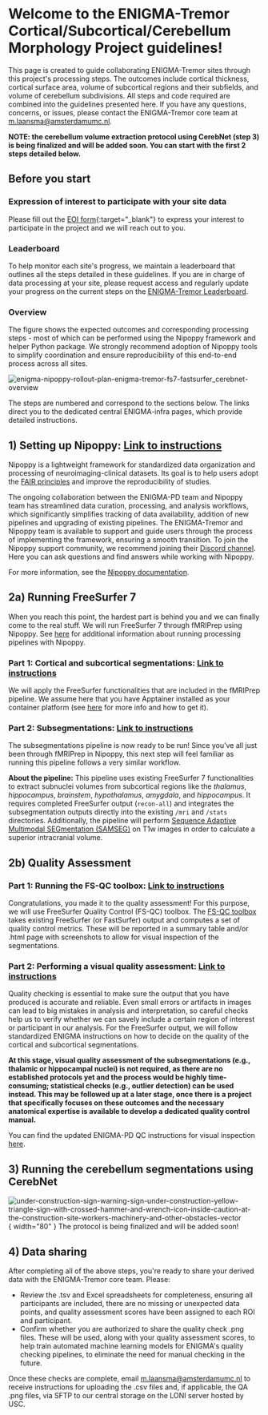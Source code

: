 # Welcome to the ENIGMA-Tremor Cortical/Subcortical/Cerebellum Morphology Project guidelines!

This page is created to guide collaborating ENIGMA-Tremor sites through this project's processing steps. The outcomes include cortical thickness, cortical surface area, volume of subcortical regions and their subfields, and volume of cerebellum subdivisions. All steps and code required are combined into the guidelines presented here. If you have any questions, concerns, or issues, please contact the ENIGMA-Tremor core team at m.laansma@amsterdamumc.nl. 

**NOTE: the cerebellum volume extraction protocol using CerebNet (step 3) is being finalized and will be added soon. You can start with the first 2 steps detailed below.** 

## **Before you start**

### Expression of interest to participate with your site data
Please fill out the [EOI form](https://forms.gle/fDZg9uQQqfxPVURX6){:target="_blank"} to express your interest to participate in the project and we will reach out to you.

### Leaderboard
To help monitor each site's progress, we maintain a leaderboard that outlines all the steps detailed in these guidelines. If you are in charge of data processing at your site, please request access and regularly update your progress on the current steps on the [ENIGMA-Tremor Leaderboard](https://docs.google.com/spreadsheets/d/1eYlLcxH7ET17Nr1wskm55SLVEqAoaBod_r1zIid9FSk/edit?usp=sharing).

### Overview
The figure shows the expected outcomes and corresponding processing steps - most of which can be performed using the Nipoppy framework and helper Python package. We strongly recommend adoption of Nipoppy tools to simplify coordination and ensure reproducibility of this end-to-end process across all sites. 

![enigma-nipoppy-rollout-plan-enigma-tremor-fs7-fastsurfer_cerebnet-overview](https://github.com/user-attachments/assets/918aab71-769b-4bd4-981f-d5c49b317081)

The steps are numbered and correspond to the sections below. The links direct you to the dedicated central ENIGMA-infra pages, which provide detailed instructions.

## **1) Setting up Nipoppy: [Link to instructions](https://enigma-infra.github.io/resources/how_to_guides/setting_up_nipoppy/)**
Nipoppy is a lightweight framework for standardized data organization and processing of neuroimaging-clinical datasets. Its goal is to help users adopt the [FAIR principles](https://www.go-fair.org/fair-principles/) and improve the reproducibility of studies. 

The ongoing collaboration between the ENIGMA-PD team and Nipoppy team has streamlined data curation, processing, and analysis workflows, which significantly simplifies tracking of data availability, addition of new pipelines and upgrading of existing pipelines. The ENIGMA-Tremor and Nipoppy team is available to support and guide users through the process of implementing the framework, ensuring a smooth transition. To join the Nipoppy support community, we recommend joining their [Discord channel](https://discord.gg/dQGYADCCMB). Here you can ask questions and find answers while working with Nipoppy. 

For more information, see the [Nipoppy documentation](https://nipoppy.readthedocs.io/en/stable/index.html).

## **2a) Running FreeSurfer 7**
When you reach this point, the hardest part is behind you and we can finally come to the real stuff. We will run FreeSurfer 7 through fMRIPrep using Nipoppy. See [here](https://nipoppy.readthedocs.io/en/latest/how_to_guides/user_guide/processing.html) for additional information about running processing pipelines with Nipoppy.

### Part 1: Cortical and subcortical segmentations: [Link to instructions](https://enigma-infra.github.io/resources/how_to_guides/freesurfer7/)
We will apply the FreeSurfer functionalities that are included in the fMRIPrep pipeline. We assume here that you have Apptainer installed as your container platform (see [here](../resources/Container_platforms.md) for more info and how to get it).

### Part 2: Subsegmentations: [Link to instructions](https://enigma-infra.github.io/resources/how_to_guides/freesurfer_subseg/)
The subsegmentations pipeline is now ready to be run! Since you’ve all just been through fMRIPrep in Nipoppy, this next step will feel familiar as running this pipeline follows a very similar workflow.

**About the pipeline:**
This pipeline uses existing FreeSurfer 7 functionalities to extract subnuclei volumes from subcortical regions like the *thalamus*, *hippocampus*, *brainstem*, *hypothalamus*, *amygdala*, and *hippocampus*. It requires completed FreeSurfer output (`recon-all`) and integrates the subsegmentation outputs directly into the existing `/mri` and `/stats` directories. Additionally, the pipeline will perform [Sequence Adaptive Multimodal SEGmentation (SAMSEG)](https://surfer.nmr.mgh.harvard.edu/fswiki/Samseg) on T1w images in order to calculate a superior intracranial volume.

## **2b) Quality Assessment**
### Part 1: Running the FS-QC toolbox: [Link to instructions](https://enigma-infra.github.io/resources/how_to_guides/fsqc/)
Congratulations, you made it to the quality assessment! For this purpose, we will use FreeSurfer Quality Control (FS-QC) toolbox. The [FS-QC toolbox](https://github.com/Deep-MI/fsqc) takes existing FreeSurfer (or FastSurfer) output and computes a set of quality control metrics. These will be reported in a summary table and/or .html page with screenshots to allow for visual inspection of the segmentations.

### Part 2: Performing a visual quality assessment: [Link to instructions](https://enigma-infra.github.io/resources/how_to_guides/qa/)
Quality checking is essential to make sure the output that you have produced is accurate and reliable. Even small errors or artifacts in images can lead to big mistakes in analysis and interpretation, so careful checks help us to verify whether we can savely include a certain region of interest or participant in our analysis. For the FreeSurfer output, we will follow standardized ENIGMA instructions on how to decide on the quality of the cortical and subcortical segmentations.

**At this stage, visual quality assessment of the subsegmentations (e.g., thalamic or hippocampal nuclei) is not required, as there are no established protocols yet and the process would be highly time-consuming; statistical checks (e.g., outlier detection) can be used instead. This may be followed up at a later stage, once there is a project that specifically focuses on these outcomes and the necessary anatomical expertise is available to develop a dedicated quality control manual.**

You can find the updated ENIGMA-PD QC instructions for visual inspection [here](../resources/ENIGMA-PD_visual_QC_instructions.md).

## **3) Running the cerebellum segmentations using CerebNet**
![under-construction-sign-warning-sign-under-construction-yellow-triangle-sign-with-crossed-hammer-and-wrench-icon-inside-caution-at-the-construction-site-workers-machinery-and-other-obstacles-vector](https://github.com/user-attachments/assets/53a9e950-a9a8-4038-bd2c-8cec82df7844){ width="80" }
The protocol is being finalized and will be added soon!

## **4) Data sharing**
After completing all of the above steps, you're ready to share your derived data with the ENIGMA-Tremor core team. Please:

- Review the .tsv and Excel spreadsheets for completeness, ensuring all participants are included, there are no missing or unexpected data points, and quality assessment scores have been assigned to each ROI and participant.
- Confirm whether you are authorized to share the quality check .png files. These will be used, along with your quality assessment scores, to help train automated machine learning models for ENIGMA's quality checking pipelines, to eliminate the need for manual checking in the future.

Once these checks are complete, email m.laansma@amsterdamumc.nl to receive instructions for uploading the .csv files and, if applicable, the QA .png files, via SFTP to our central storage on the LONI server hosted by USC.
